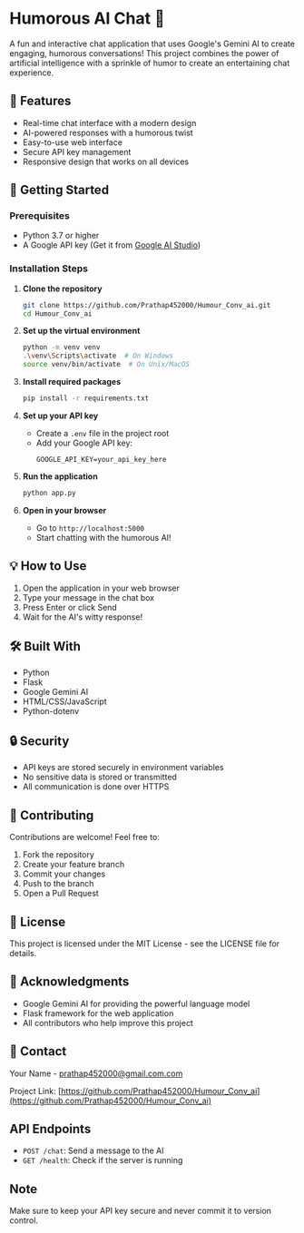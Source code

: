 # Humorous AI Chat 🤖

A fun and interactive chat application that uses Google's Gemini AI to create engaging, humorous conversations! This project combines the power of artificial intelligence with a sprinkle of humor to create an entertaining chat experience.

## 🌟 Features

- Real-time chat interface with a modern design
- AI-powered responses with a humorous twist
- Easy-to-use web interface
- Secure API key management
- Responsive design that works on all devices

## 🚀 Getting Started

### Prerequisites
- Python 3.7 or higher
- A Google API key (Get it from [Google AI Studio](https://makersuite.google.com/app/apikey))

### Installation Steps

1. **Clone the repository**
   ```bash
   git clone https://github.com/Prathap452000/Humour_Conv_ai.git
   cd Humour_Conv_ai
   ```

2. **Set up the virtual environment**
   ```bash
   python -m venv venv
   .\venv\Scripts\activate  # On Windows
   source venv/bin/activate  # On Unix/MacOS
   ```

3. **Install required packages**
   ```bash
   pip install -r requirements.txt
   ```

4. **Set up your API key**
   - Create a `.env` file in the project root
   - Add your Google API key:
     ```
     GOOGLE_API_KEY=your_api_key_here
     ```

5. **Run the application**
   ```bash
   python app.py
   ```

6. **Open in your browser**
   - Go to `http://localhost:5000`
   - Start chatting with the humorous AI!

## 💡 How to Use

1. Open the application in your web browser
2. Type your message in the chat box
3. Press Enter or click Send
4. Wait for the AI's witty response!

## 🛠️ Built With

- Python
- Flask
- Google Gemini AI
- HTML/CSS/JavaScript
- Python-dotenv

## 🔒 Security

- API keys are stored securely in environment variables
- No sensitive data is stored or transmitted
- All communication is done over HTTPS

## 🤝 Contributing

Contributions are welcome! Feel free to:
1. Fork the repository
2. Create your feature branch
3. Commit your changes
4. Push to the branch
5. Open a Pull Request

## 📝 License

This project is licensed under the MIT License - see the LICENSE file for details.

## 🙏 Acknowledgments

- Google Gemini AI for providing the powerful language model
- Flask framework for the web application
- All contributors who help improve this project

## 📧 Contact

Your Name - prathap452000@gmail.com.com

Project Link: [https://github.com/Prathap452000/Humour_Conv_ai](https://github.com/Prathap452000/Humour_Conv_ai)

## API Endpoints

- `POST /chat`: Send a message to the AI
- `GET /health`: Check if the server is running

## Note

Make sure to keep your API key secure and never commit it to version control. 
